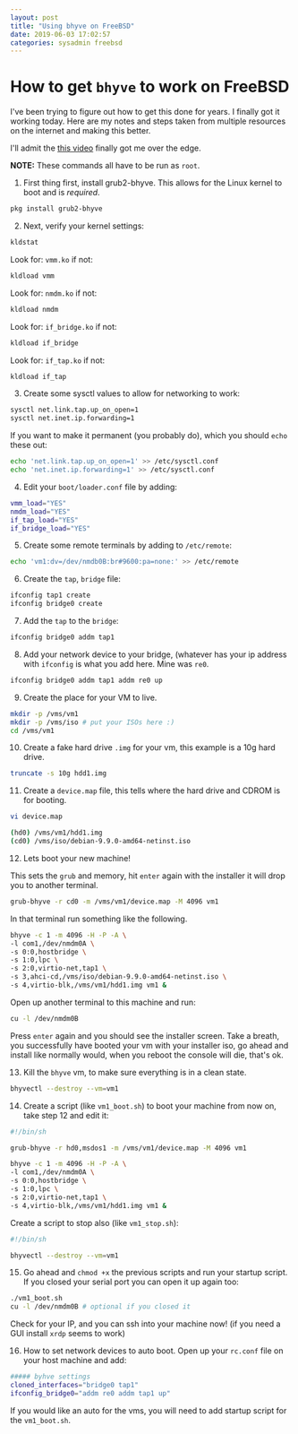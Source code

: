 ```yaml
---
layout: post
title: "Using bhyve on FreeBSD"
date: 2019-06-03 17:02:57
categories: sysadmin freebsd
---
```


# How to get `bhyve` to work on FreeBSD

I've been trying to figure out how to get this done for years. I finally got it
working today. Here are my notes and steps taken from multiple resources on the
internet and making this better.

I'll admit the [this video](https://www.youtube.com/watch?v=P_XtAdP0lvo) finally
got me over the edge.

**NOTE:** These commands all have to be run as `root`.

1) First thing first, install grub2-bhyve. This allows for the Linux kernel to
boot and is _required_.

```bash
pkg install grub2-bhyve
```

2) Next, verify your kernel settings:

```bash
kldstat
```

Look for: `vmm.ko` if not:

```bash
kldload vmm
```

Look for: `nmdm.ko` if not:

```bash
kldload nmdm
```

Look for: `if_bridge.ko` if not:

```bash
kldload if_bridge
```

Look for: `if_tap.ko` if not:

```bash
kldload if_tap
```

3) Create some sysctl values to allow for networking to work:

```bash
sysctl net.link.tap.up_on_open=1
sysctl net.inet.ip.forwarding=1
```

If you want to make it permanent (you probably do), which you should `echo` these out:

```bash
echo 'net.link.tap.up_on_open=1' >> /etc/sysctl.conf
echo 'net.inet.ip.forwarding=1' >> /etc/sysctl.conf
```

4) Edit your `boot/loader.conf` file by adding:

```bash
vmm_load="YES"
nmdm_load="YES"
if_tap_load="YES"
if_bridge_load="YES"
```

5) Create some remote terminals by adding to `/etc/remote`:

```bash
echo 'vm1:dv=/dev/nmdb0B:br#9600:pa=none:' >> /etc/remote
```

6) Create the `tap`, `bridge` file:

```bash
ifconfig tap1 create
ifconfig bridge0 create
```

7) Add the `tap` to the `bridge`:

```bash
ifconfig bridge0 addm tap1
```

8) Add your network device to your bridge, (whatever has your ip address with `ifconfig` is what you add here. Mine was `re0`.

```bash
ifconfig bridge0 addm tap1 addm re0 up
```

9) Create the place for your VM to live.

```bash
mkdir -p /vms/vm1
mkdir -p /vms/iso # put your ISOs here :)
cd /vms/vm1
```

10) Create a fake hard drive `.img` for your vm, this example is a 10g hard drive.

```bash
truncate -s 10g hdd1.img
```

11) Create a `device.map` file, this tells where the hard drive and CDROM is for booting.

```bash
vi device.map
```

```bash
(hd0) /vms/vm1/hdd1.img
(cd0) /vms/iso/debian-9.9.0-amd64-netinst.iso
```

12) Lets boot your new machine!

This sets the `grub` and memory, hit `enter` again with the installer it will drop you to another terminal.
```bash
grub-bhyve -r cd0 -m /vms/vm1/device.map -M 4096 vm1
```

In that terminal run something like the following.

```bash
bhyve -c 1 -m 4096 -H -P -A \
-l com1,/dev/nmdm0A \
-s 0:0,hostbridge \
-s 1:0,lpc \
-s 2:0,virtio-net,tap1 \
-s 3,ahci-cd,/vms/iso/debian-9.9.0-amd64-netinst.iso \
-s 4,virtio-blk,/vms/vm1/hdd1.img vm1 &
```

Open up another terminal to this machine and run:

```bash
cu -l /dev/nmdm0B
```

Press `enter` again and you should see the installer screen. Take a breath, you successfully have booted your vm with your installer iso, go ahead and install like normally would, when you reboot the console will die, that's ok.

13) Kill the `bhyve` vm, to make sure everything is in a clean state.

```bash
bhyvectl --destroy --vm=vm1
```

14) Create a script (like `vm1_boot.sh`) to boot your machine from now on, take step 12 and edit it:

```bash
#!/bin/sh

grub-bhyve -r hd0,msdos1 -m /vms/vm1/device.map -M 4096 vm1

bhyve -c 1 -m 4096 -H -P -A \
-l com1,/dev/nmdm0A \
-s 0:0,hostbridge \
-s 1:0,lpc \
-s 2:0,virtio-net,tap1 \
-s 4,virtio-blk,/vms/vm1/hdd1.img vm1 &
```

Create a script to stop also (like `vm1_stop.sh`):

```bash
#!/bin/sh

bhyvectl --destroy --vm=vm1
```

15) Go ahead and `chmod +x` the previous scripts and run your startup script. If you closed your
serial port you can open it up again too:

```bash
./vm1_boot.sh
cu -l /dev/nmdm0B # optional if you closed it
```

Check for your IP, and you can ssh into your machine now! (if you need a GUI install `xrdp` seems to work)

16) How to set network devices to auto boot. Open up your `rc.conf` file on your host machine and add:

```bash
##### byhve settings
cloned_interfaces="bridge0 tap1"
ifconfig_bridge0="addm re0 addm tap1 up"
```

If you would like an auto for the vms, you will need to add startup script for the `vm1_boot.sh`.
